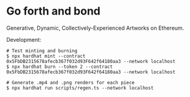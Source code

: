 # Go forth and bond

Generative, Dynamic, Collectively-Experienced Artworks on Ethereum.


Development:

    # Test minting and burning 
    $ npx hardhat mint --contract 0x5FbDB2315678afecb367f032d93F642f64180aa3 --network localhost
    $ npx hardhat burn --token 2 --contract 0x5FbDB2315678afecb367f032d93F642f64180aa3 --network localhost
    
    # Generate .mp4 and .png renders for each piece
    $ npx hardhat run scripts/regen.ts --network localhost
